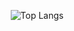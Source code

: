 <div align="center">

  ![Top Langs](https://github-readme-stats.vercel.app/api/top-langs/?username=d0lbo3b&hide_progress=false&layout=compact&theme=radical)
</div>
